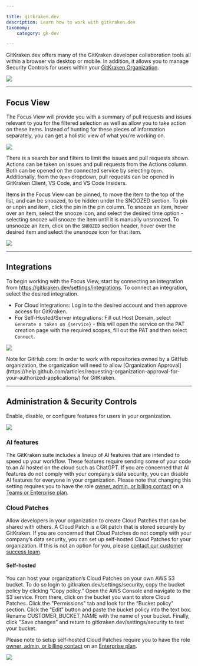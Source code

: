```yaml
---

title: gitkraken.dev
description: Learn how to work with gitkraken.dev
taxonomy:
    category: gk-dev

---
```


GitKraken.dev offers many of the GitKraken developer collaboration tools all within a browser via desktop or mobile. In addition, it allows you to manage Security Controls for users within your [GitKraken Organization](/gitkraken-client/gitkraken-organization/). 

<img src="/wp-content/uploads/gkd-main.png" class="img-responsive center img-bordered"> 

***

## Focus View

The Focus View will provide you with a summary of pull requests and issues relevant to you for the filtered selection as well as allow you to take action on these items. Instead of hunting for these pieces of information separately, you can get a holistic view of what you’re working on.

<img src="/wp-content/uploads/gkd-focus-view.png" class="img-responsive center img-bordered"> 

There is a search bar and filters to limit the issues and pull requests shown. Actions can be taken on issues and pull requests from the Actions column. Both can be opened on the connected service by selecting `Open`. Additionally, from the `Open` dropdown, pull requests can be opened in GitKraken Client, VS Code, and VS Code Insiders. 

Items in the Focus View can be pinned, to move the item to the top of the list, and can be snoozed, to be hidden under the SNOOZED section. To pin or unpin and item, click the pin <i class="fa-solid fa-thumbtack"></i> in the pin column. To snooze an item, hover over an item, select the snooze <i class="fa-solid fa-snooze"></i> icon, and select the desired time option - selecting snooze will snooze the item until it is manually unsnoozed. To unsnooze an item, click on the `SNOOZED` section header, hover over the desired item and select the unsnooze icon for that item.

<img src="/wp-content/uploads/gkd-pin-or-snooze.gif" class="img-responsive center img-bordered"> 

***

## Integrations

To begin working with the Focus View, start by connecting an integration from https://gitkraken.dev/settings/integrations. To connect an integration, select the desired integration.

- For Cloud integrations: Log in to the desired account and then approve access for GitKraken.
- For Self-Hosted/Server integrations: Fill out Host Domain, select `Generate a token on {service}` - this will open the service on the PAT creation page with the required scopes, fill out the PAT and then select `Connect`.

<img src="/wp-content/uploads/gkd-integrations.png" class="img-responsive center img-bordered"> 

<div class='callout callout--basic'>
   	<p>Note for GitHub.com: In order to work with repositories owned by a GitHub organization, the organization will need to allow [Organization Approval](https://help.github.com/articles/requesting-organization-approval-for-your-authorized-applications/) for GitKraken.</p>
</div>

***

## Administration & Security Controls

Enable, disable, or configure features for users in your organization. 

<img src="/wp-content/uploads/gkd-security-controls.png" class="img-responsive center img-bordered"> 

### AI features

The GitKraken suite includes a lineup of AI features that are intended to speed up your workflow. These features require sending some of your code to an AI hosted on the cloud such as ChatGPT. If you are concerned that AI features do not comply with your company’s data security, you can disable AI features for everyone in your organization. Please note that changing this setting requires you to have the role [owner, admin, or billing contact](/gitkraken-client/gitkraken-organization/#roles) on a [Teams or Enterprise plan](https://www.gitkraken.com/pricing).


### Cloud Patches

Allow developers in your organization to create Cloud Patches that can be shared with others. A Cloud Patch is a Git patch that is stored securely by GitKraken. If you are concerned that Cloud Patches do not comply with your company’s data security, you can set up self-hosted Cloud Patches for your organization. If this is not an option for you, please [contact our customer success team](https://www.gitkraken.com/sales-inquiries).

#### Self-hosted

You can host your organization’s Cloud Patches on your own AWS S3 bucket. To do so login to gitkraken.dev/settings/security, copy the bucket policy by clicking “Copy policy.” Open the AWS Console and navigate to the S3 service. From there, click on the bucket you want to store Cloud Patches. Click the "Permissions" tab and look for the “Bucket policy" section. Click the "Edit" button and paste the bucket policy into the text box. Rename CUSTOMER_BUCKET_NAME with the name of your bucket. Finally, click "Save changes” and return to gitkraken.dev/settings/security to test your bucket.

Please note to setup self-hosted Cloud Patches require you to have the role [owner, admin, or billing contact](/gitkraken-client/gitkraken-organization/#roles) on an [Enterprise plan](https://www.gitkraken.com/pricing).

<img src="/wp-content/uploads/gkd-self-hosted-bucket.png" class="img-responsive center img-bordered"> 